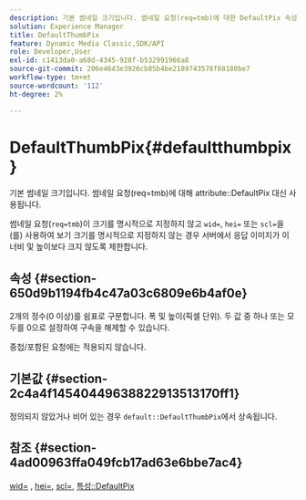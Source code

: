 ```yaml
---
description: 기본 썸네일 크기입니다. 썸네일 요청(req=tmb)에 대한 DefaultPix 속성 대신 사용됩니다.
solution: Experience Manager
title: DefaultThumbPix
feature: Dynamic Media Classic,SDK/API
role: Developer,User
exl-id: c1413da0-a68d-4345-928f-b532991966a8
source-git-commit: 206e4643e3926cb85b4be2189743578f88180be7
workflow-type: tm+mt
source-wordcount: '112'
ht-degree: 2%

---
```


# DefaultThumbPix{#defaultthumbpix}

기본 썸네일 크기입니다. 썸네일 요청(req=tmb)에 대해 attribute::DefaultPix 대신 사용됩니다.

썸네일 요청(`req=tmb`)이 크기를 명시적으로 지정하지 않고 `wid=`, `hei=` 또는 `scl=`을(를) 사용하여 보기 크기를 명시적으로 지정하지 않는 경우 서버에서 응답 이미지가 이 너비 및 높이보다 크지 않도록 제한합니다.

## 속성 {#section-650d9b1194fb4c47a03c6809e6b4af0e}

2개의 정수(0 이상)를 쉼표로 구분합니다. 폭 및 높이(픽셀 단위). 두 값 중 하나 또는 모두를 0으로 설정하여 구속을 해제할 수 있습니다.

중첩/포함된 요청에는 적용되지 않습니다.

## 기본값 {#section-2c4a4f14540449638822913513170ff1}

정의되지 않았거나 비어 있는 경우 `default::DefaultThumbPix`에서 상속됩니다.

## 참조 {#section-4ad00963ffa049fcb17ad63e6bbe7ac4}

[wid=](../../../../../is-api/http-ref/image-serving-api-ref/c-http-protocol-reference/c-command-reference/r-is-http-wid.md#reference-bfeadcb67bf4485f851eb21345527e47) , [hei=](../../../../../is-api/http-ref/image-serving-api-ref/c-http-protocol-reference/c-command-reference/r-is-http-hei.md#reference-6d6f556ccc0e4b98a815e8a5c1944a96), [scl=](../../../../../is-api/http-ref/image-serving-api-ref/c-http-protocol-reference/c-command-reference/r-scl.md#reference-b2a74e493d0d407e98fe350551ba3fcc), [특성::DefaultPix](../../../../../is-api/image-catalog/image-serving-api-ref/c-image-catalog-reference/c-attributes-reference/r-defaultpix.md#reference-996b2c22b30f4fd9b970c84063306df1)
